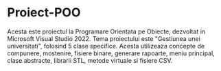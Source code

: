 # Proiect-POO
Acesta este proiectul la Programare Orientata pe Obiecte, dezvoltat in Microsoft Visual Studio 2022.
Tema proiectului este "Gestiunea unei universitati", folosind 5 clase specifice. 
Acesta utilizeaza concepte de compunere, mostenire, fisiere binare, generare rapoarte, meniu principal, clase abstracte, librarii STL, metode virtuale si fisiere CSV.
